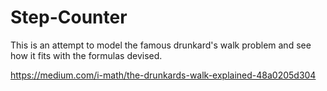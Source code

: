 # Step-Counter
This is an attempt to model the famous drunkard's walk problem and see how it fits with the formulas devised. 

https://medium.com/i-math/the-drunkards-walk-explained-48a0205d304
